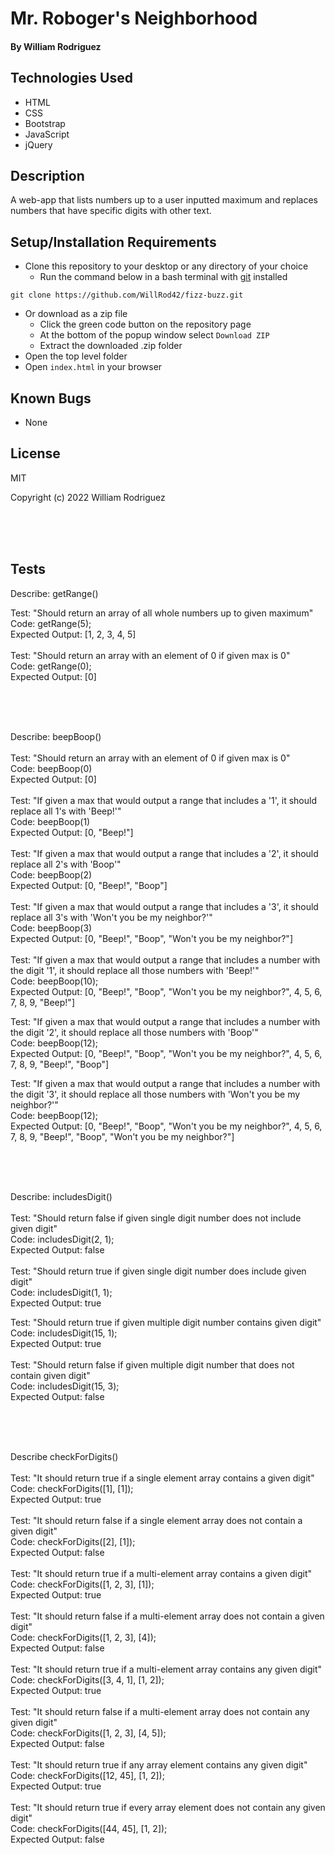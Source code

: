 # Mr. Roboger's Neighborhood

#### By William Rodriguez

## Technologies Used

* HTML
* CSS
* Bootstrap
* JavaScript
* jQuery

## Description

A web-app that lists numbers up to a user inputted maximum and replaces numbers that have specific digits with other text.

## Setup/Installation Requirements

* Clone this repository to your desktop or any directory of your choice
  * Run the command below in a bash terminal with [git](https://github.com/git-guides/install-git) installed
```
git clone https://github.com/WillRod42/fizz-buzz.git
```
* Or download as a zip file
  * Click the green code button on the repository page
  * At the bottom of the popup window select `Download ZIP`
  * Extract the downloaded .zip folder
* Open the top level folder
* Open `index.html` in your browser

## Known Bugs

* None

## License

MIT

Copyright (c) 2022 William Rodriguez

<br><br><br>

## Tests
Describe: getRange()

Test: "Should return an array of all whole numbers up to given maximum"<br>
Code: getRange(5);<br>
Expected Output: [1, 2, 3, 4, 5]<br>
<br>
Test: "Should return an array with an element of 0 if given max is 0"<br>
Code: getRange(0);<br>
Expected Output: [0]<br>

<br><br><br>

Describe: beepBoop()<br>
<br>
Test: "Should return an array with an element of 0 if given max is 0"<br>
Code: beepBoop(0)<br>
Expected Output: [0]<br>
<br>
Test: "If given a max that would output a range that includes a '1', it should replace all 1's with 'Beep!'"<br>
Code: beepBoop(1)<br>
Expected Output: [0, "Beep!"]<br>
<br>
Test: "If given a max that would output a range that includes a '2', it should replace all 2's with 'Boop'"<br>
Code: beepBoop(2)<br>
Expected Output: [0, "Beep!", "Boop"]<br>
<br>
Test: "If given a max that would output a range that includes a '3', it should replace all 3's with 'Won't you be my neighbor?'"<br>
Code: beepBoop(3)<br>
Expected Output: [0, "Beep!", "Boop", "Won't you be my neighbor?"]<br>
<br>
Test: "If given a max that would output a range that includes a number with the digit '1', it should replace all those numbers with 'Beep!'"<br>
Code: beepBoop(10);<br>
Expected Output: [0, "Beep!", "Boop", "Won't you be my neighbor?", 4, 5, 6, 7, 8, 9, "Beep!"]<br>

Test: "If given a max that would output a range that includes a number with the digit '2', it should replace all those numbers with 'Boop'"<br>
Code: beepBoop(12);<br>
Expected Output: [0, "Beep!", "Boop", "Won't you be my neighbor?", 4, 5, 6, 7, 8, 9, "Beep!", "Boop"]<br>

Test: "If given a max that would output a range that includes a number with the digit '3', it should replace all those numbers with 'Won't you be my neighbor?'"<br>
Code: beepBoop(12);<br>
Expected Output: [0, "Beep!", "Boop", "Won't you be my neighbor?", 4, 5, 6, 7, 8, 9, "Beep!", "Boop", "Won't you be my neighbor?"]<br>

<br><br><br>

Describe: includesDigit()<br>
<br>
Test: "Should return false if given single digit number does not include given digit"<br>
Code: includesDigit(2, 1);<br>
Expected Output: false<br>
<br>
Test: "Should return true if given single digit number does include given digit"<br>
Code: includesDigit(1, 1);<br>
Expected Output: true<br>

Test: "Should return true if given multiple digit number contains given digit"<br>
Code: includesDigit(15, 1);<br>
Expected Output: true<br>
<br>
Test: "Should return false if given multiple digit number that does not contain given digit"<br>
Code: includesDigit(15, 3);<br>
Expected Output: false<br>

<br><br><br>

Describe checkForDigits()<br>
<br>
Test: "It should return true if a single element array contains a given digit"<br>
Code: checkForDigits([1], [1]);<br>
Expected Output: true<br>
<br>
Test: "It should return false if a single element array does not contain a given digit"<br>
Code: checkForDigits([2], [1]);<br>
Expected Output: false<br>
<br>
Test: "It should return true if a multi-element array contains a given digit"<br>
Code: checkForDigits([1, 2, 3], [1]);<br>
Expected Output: true<br>
<br>
Test: "It should return false if a multi-element array does not contain a given digit"<br>
Code: checkForDigits([1, 2, 3], [4]);<br>
Expected Output: false<br>
<br>
Test: "It should return true if a multi-element array contains any given digit"<br>
Code: checkForDigits([3, 4, 1], [1, 2]);<br>
Expected Output: true<br>
<br>
Test: "It should return false if a multi-element array does not contain any given digit"<br>
Code: checkForDigits([1, 2, 3], [4, 5]);<br>
Expected Output: false<br>
<br>
Test: "It should return true if any array element contains any given digit"<br>
Code: checkForDigits([12, 45], [1, 2]);<br>
Expected Output: true<br>
<br>
Test: "It should return true if every array element does not contain any given digit"<br>
Code: checkForDigits([44, 45], [1, 2]);<br>
Expected Output: false